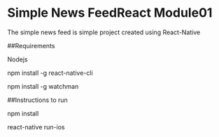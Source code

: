 # Simple News FeedReact Module01
The simple news feed is simple project created using React-Native 

##Requirements

Nodejs

npm install -g react-native-cli

npm install -g watchman


##Instructions to run

npm install 

react-native run-ios
